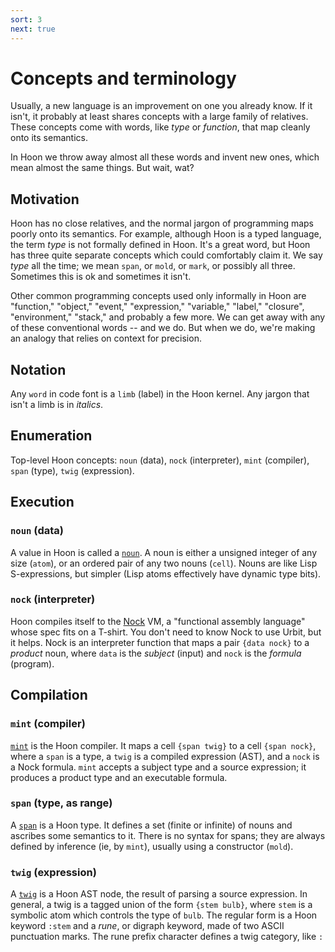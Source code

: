 ```yaml
---
sort: 3
next: true
---
```


# Concepts and terminology

Usually, a new language is an improvement on one you already
know.  If it isn't, it probably at least shares concepts with a
large family of relatives.  These concepts come with words, like
*type* or *function*, that map cleanly onto its semantics.

In Hoon we throw away almost all these words and invent new
ones, which mean almost the same things.  But wait, wat?

## Motivation

Hoon has no close relatives, and the normal jargon of programming
maps poorly onto its semantics.  For example, although Hoon is a
typed language, the term *type* is not formally defined in Hoon.
It's a great word, but Hoon has three quite separate concepts
which could comfortably claim it.  We say *type* all the time;
we mean `span`, or `mold`, or `mark`, or possibly all three.
Sometimes this is ok and sometimes it isn't.

Other common programming concepts used only informally in Hoon
are "function," "object," "event," "expression," "variable,"
"label," "closure", "environment," "stack," and probably a few
more.  We can get away with any of these conventional words --
and we do.  But when we do, we're making an analogy that relies
on context for precision.

## Notation

Any `word` in code font is a `limb` (label) in the Hoon kernel.
Any jargon that isn't a limb is in *italics*.

## Enumeration

Top-level Hoon concepts: `noun` (data), `nock` (interpreter),
`mint` (compiler), `span` (type), `twig` (expression).

## Execution

### `noun` (data)

A value in Hoon is called a [`noun`](noun).  A noun is either a
unsigned integer of any size (`atom`), or an ordered pair of any
two nouns (`cell`).  Nouns are like Lisp S-expressions, but
simpler (Lisp atoms effectively have dynamic type bits).

### `nock` (interpreter)

Hoon compiles itself to the [Nock](nock) VM, a "functional assembly
language" whose spec fits on a T-shirt.  You don't need to know
Nock to use Urbit, but it helps.  Nock is an interpreter function
that maps a pair `{data nock}` to a *product* noun, where `data`
is the *subject* (input) and `nock` is the *formula* (program).

## Compilation

### `mint` (compiler)

[`mint`](mint) is the Hoon compiler.  It maps a cell `{span twig}` to a
cell `{span nock}`, where a `span` is a type, a `twig` is a compiled
expression (AST), and a `nock` is a Nock formula.  `mint` accepts
a subject type and a source expression; it produces a product type
and an executable formula.

### `span` (type, as range)

A [`span`](span) is a Hoon type.  It defines a set (finite or
infinite) of nouns and ascribes some semantics to it.  There is
no syntax for spans; they are always defined by inference (ie, by
`mint`), usually using a constructor (`mold`).
### `twig` (expression)

A [`twig`](twig) is a Hoon AST node, the result of parsing a
source expression.  In general, a twig is a tagged union of the
form `{stem bulb}`, where `stem` is a symbolic atom which
controls the type of `bulb`.  The regular form is a Hoon keyword
`:stem` and a *rune*, or digraph keyword, made of two ASCII
punctuation marks.  The rune prefix character defines a twig
category, like `:` 
